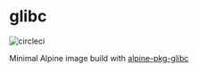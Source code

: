 # glibc

![circleci][circleci]

Minimal Alpine image build with [alpine-pkg-glibc](https://github.com/andyshinn/alpine-pkg-glibc)

[circleci]: https://img.shields.io/circleci/project/github/vektorcloud/glibc.svg "glibc"
